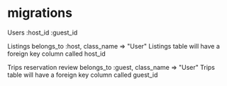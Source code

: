 # migrations

Users
  :host_id
  :guest_id

Listings
  belongs_to :host, class_name => "User"
  Listings table will have a foreign key column called host_id

Trips
  reservation
  review
  belongs_to :guest, class_name => "User"
  Trips table will have a foreign key column called guest_id

